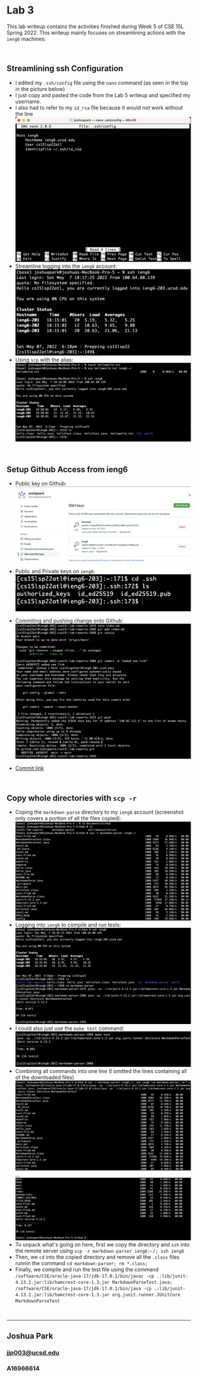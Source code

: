 # Lab 3
This lab writeup contains the activities finished during Week 5 of CSE 15L Spring 2022. This writeup mainly focuses on streamlining actions with the `ieng6` machines.

&nbsp;
## Streamlining ssh Configuration
* I edited my `.ssh/config` file using the `nano` command (as seen in the top in the picture below)
* I just copy and pasted the code from the Lab 5 writeup and specified my username.
* I also had to refer to my `id_rsa` file because it would not work without the line
![img](screenshots/Lab3/ss1.png)
* Streamline logging into the `ieng6` account:
![img](screenshots/Lab3/ss2.png)
* Using `scp` with the alias:
![img](screenshots/Lab3/ss3.png)

&nbsp;
## Setup Github Access from ieng6
* Public key on Github:
![img](screenshots/Lab3/ss4.png)
* Public and Private keys on `ieng6`:
![img](screenshots/Lab3/ss5.png)

* Commiting and pushing change onto Github:
![img](screenshots/Lab3/ss6.png)

* [Commit link](https://github.com/Joshjppark/cse15l-lab-reports/commit/b8383fffe2a5f523a21b3a424b07040e88457f42)

&nbsp;
## Copy whole directories with `scp -r`
* Coping the `markdown-parse` directory to my `ieng6` account (screenshot only covers a portion of all the files copied):
![img](screenshots/Lab3/ss7.png)
* Logging into `ieng6` to compile and run tests:
![img](screenshots/Lab3/ss8.png)
* I could also just use the `make test` command:
![img](screenshots/Lab3/ss9.png)
* Combining all commands into one line (I omitted the lines containing all of the downloaded files)
![img](screenshots/Lab3/ss10.png)
...
![img](screenshots/Lab3/ss11.png)
* To unpack what's going on here, first we copy the directory and `ssh` into the remote server using `scp -r markdown-parser ieng6:~/; ssh ieng6`
* Then, we `cd` into the copied directory and remove all the `.class` files runnin the command `cd markdown-parser; rm *.class;`
* Finally, we compile and run the test file using the command `/software/CSE/oracle-java-17/jdk-17.0.1/bin/javac -cp .:lib/junit-4.13.2.jar:lib/hamcrest-core-1.3.jar MarkdownParseTest.java; /software/CSE/oracle-java-17/jdk-17.0.1/bin/java -cp .:lib/junit-4.13.2.jar:lib/hamcrest-core-1.3.jar org.junit.runner.JUnitCore MarkdownParseTest`

&nbsp;
___
## Joshua Park
### jjp003@ucsd.edu
### A16966614